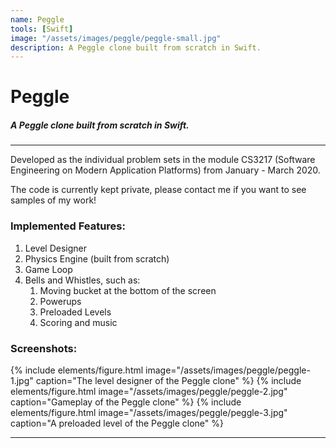 ```yaml
---
name: Peggle
tools: [Swift]
image: "/assets/images/peggle/peggle-small.jpg"
description: A Peggle clone built from scratch in Swift.
---
```


# Peggle

##### A Peggle clone built from scratch in Swift.

---

Developed as the individual problem sets in the module CS3217 (Software Engineering on Modern Application Platforms) from January - March 2020.

The code is currently kept private, please contact me if you want to see samples of my work!

### Implemented Features:

1. Level Designer
1. Physics Engine (built from scratch)
1. Game Loop
1. Bells and Whistles, such as:
	1. Moving bucket at the bottom of the screen
	1. Powerups
	1. Preloaded Levels
	1. Scoring and music

### Screenshots:

{% include elements/figure.html image="/assets/images/peggle/peggle-1.jpg" caption="The level designer of the Peggle clone" %}
{% include elements/figure.html image="/assets/images/peggle/peggle-2.jpg" caption="Gameplay of the Peggle clone" %}
{% include elements/figure.html image="/assets/images/peggle/peggle-3.jpg" caption="A preloaded level of the Peggle clone" %}

---
